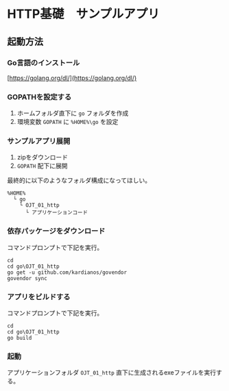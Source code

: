 # HTTP基礎　サンプルアプリ
## 起動方法
### Go言語のインストール
[https://golang.org/dl/](https://golang.org/dl/)
### GOPATHを設定する
1. ホームフォルダ直下に ```go``` フォルダを作成
1. 環境変数 ```GOPATH``` に ```%HOME%\go``` を設定  
### サンプルアプリ展開
1. zipをダウンロード
1. ```GOPATH``` 配下に展開  

最終的に以下のようなフォルダ構成になってほしい。
```
%HOME%
  └ go
    └ OJT_01_http
      └ アプリケーションコード
```
### 依存パッケージをダウンロード
コマンドプロンプトで下記を実行。
```
cd
cd go\OJT_01_http
go get -u github.com/kardianos/govendor
govendor sync
```
### アプリをビルドする
コマンドプロンプトで下記を実行。
```
cd
cd go\OJT_01_http
go build
```
### 起動
アプリケーションフォルダ ```OJT_01_http``` 直下に生成されるexeファイルを実行する。
